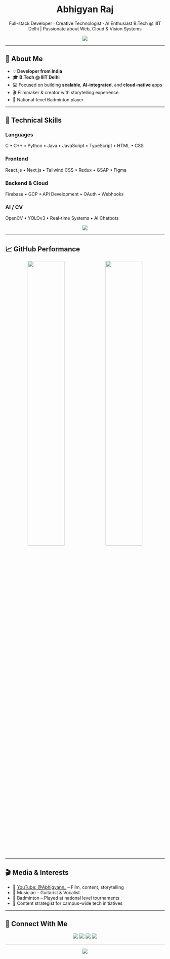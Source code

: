 <!-- Hero Section -->
<h1 align="center">Abhigyan Raj</h1>

<p align="center">
  Full-stack Developer · Creative Technologist · AI Enthusiast  
  B.Tech @ IIIT Delhi | Passionate about Web, Cloud & Vision Systems
</p>

<p align="center">
  <img src="https://readme-typing-svg.demolab.com?font=Fira+Code&size=20&duration=2000&pause=1000&center=true&vCenter=true&width=650&lines=Crafting+products+with+React%2C+Cloud+%26+AI;Simplifying+code+%7C+Maximizing+impact;Exploring+the+intersection+of+tech+and+design" />
</p>

---

## 🧠 About Me

- 💡 **Developer from India** 
- 🎓 **B.Tech @ IIIT Delhi**  
- 💻 Focused on building **scalable**, **AI-integrated**, and **cloud-native** apps  
- 🎬 Filmmaker & creator with storytelling experience  
- 🏸 National-level Badminton player

---

## 💼 Technical Skills

### Languages  
C • C++ • Python • Java • JavaScript • TypeScript • HTML • CSS

### Frontend  
React.js • Next.js • Tailwind CSS • Redux • GSAP • Figma

### Backend & Cloud  
Firebase • GCP • API Development • OAuth • Webhooks

### AI / CV  
OpenCV • YOLOv3 • Real-time Systems • AI Chatbots

<p align="center">
  <img src="https://skillicons.dev/icons?i=react,nextjs,tailwind,ts,js,html,css,py,cpp,java,firebase,gcp,redux,opencv,figma" />
</p>

---

## 📈 GitHub Performance

<p align="center">
  <img src="https://github-readme-stats.vercel.app/api?username=AbhigyanRaj&show_icons=true&theme=radical&hide_border=true" width="48%" />
  <img src="https://github-readme-streak-stats.herokuapp.com?user=AbhigyanRaj&theme=radical&hide_border=true" width="48%" />
</p>

---

## 🎬 Media & Interests

- 🎥 [YouTube: @Abhigyann_](https://www.youtube.com/@Abhigyann_) – Film, content, storytelling  
- 🎸 Musician – Guitarist & Vocalist  
- 🏸 Badminton – Played at national level tournaments  
- 📝 Content strategist for campus-wide tech initiatives

---

## 🔗 Connect With Me

<p align="center">
  <a href="mailto:Abhigyan23018@iiitd.ac.in">
    <img src="https://img.shields.io/badge/Email-D14836?style=for-the-badge&logo=gmail&logoColor=white" />
  </a>
  <a href="https://www.linkedin.com/in/srushti-kumbhar-417267325/">
    <img src="https://img.shields.io/badge/LinkedIn-0077B5?style=for-the-badge&logo=linkedin&logoColor=white" />
  </a>
  <a href="https://github.com/AbhigyanRaj">
    <img src="https://img.shields.io/badge/GitHub-171515?style=for-the-badge&logo=github" />
  </a>
  <a href="https://www.youtube.com/@Abhigyann_">
    <img src="https://img.shields.io/badge/YouTube-FF0000?style=for-the-badge&logo=youtube&logoColor=white" />
  </a>
</p>

---

<p align="center">
  <img src="https://capsule-render.vercel.app/api?type=waving&height=90&color=gradient&section=footer"/>
</p>
